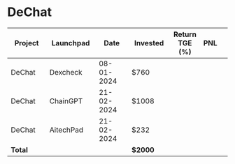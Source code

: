 # DeChat



<table data-full-width="true"><thead><tr><th width="141">Project</th><th width="138">Launchpad</th><th width="132">Date</th><th width="133">Invested</th><th>Return TGE (%)</th><th>PNL</th><th></th></tr></thead><tbody><tr><td>DeChat</td><td>Dexcheck</td><td>08-01-2024</td><td>$760</td><td></td><td></td><td></td></tr><tr><td>DeChat</td><td>ChainGPT</td><td>21-02-2024</td><td>$1008</td><td></td><td></td><td></td></tr><tr><td>DeChat</td><td>AitechPad</td><td>21-02-2024</td><td>$232</td><td></td><td></td><td></td></tr><tr><td><strong>Total</strong></td><td></td><td></td><td><strong>$2000</strong></td><td></td><td></td><td></td></tr></tbody></table>

